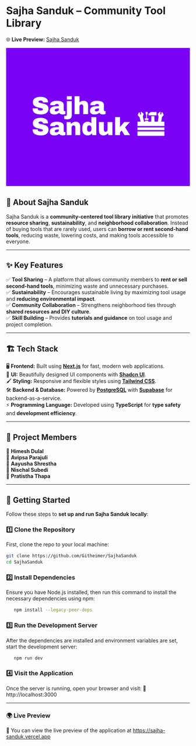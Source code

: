 #  **Sajha Sanduk** – Community Tool Library  
🌐 **Live Preview:** [Sajha Sanduk](https://sajha-sanduk.vercel.app)  

![Sajha Sanduk Logo](public/logo.png)  

## 🔧 **About Sajha Sanduk**  
Sajha Sanduk is a **community-centered tool library initiative** that promotes **resource sharing**, **sustainability**, and **neighborhood collaboration**. Instead of buying tools that are rarely used, users can **borrow or rent second-hand tools**, reducing waste, lowering costs, and making tools accessible to everyone.  

---

## ✨ **Key Features**  
✅ **Tool Sharing** – A platform that allows community members to **rent or sell second-hand tools**, minimizing waste and unnecessary purchases.  
✅ **Sustainability** – Encourages sustainable living by maximizing tool usage and **reducing environmental impact**.  
✅ **Community Collaboration** – Strengthens neighborhood ties through **shared resources and DIY culture**.  
✅ **Skill Building** – Provides **tutorials and guidance** on tool usage and project completion.  

---

## 🏗️ **Tech Stack**  
🖥️ **Frontend:** Built using **[Next.js](https://nextjs.org/)** for fast, modern web applications.  
🎨 **UI:** Beautifully designed UI components with **[Shadcn UI](https://github.com/shadcn/ui)**.  
🖌️ **Styling:** Responsive and flexible styles using **[Tailwind CSS](https://tailwindcss.com/)**.  
🛠 **Backend & Database:** Powered by **[PostgreSQL](https://www.postgresql.org/)** with **[Supabase](https://supabase.io/)** for backend-as-a-service.  
⚡ **Programming Language:** Developed using **TypeScript** for **type safety** and **development efficiency**.  

---

## 👥 **Project Members**  
👤 **Himesh Dulal**  
👤 **Avipsa Parajuli**  
👤 **Aayusha Shrestha**  
👤 **Nischal Subedi**  
👤 **Pratistha Thapa**  

---

## 🚀 **Getting Started**  

Follow these steps to **set up and run Sajha Sanduk locally**:

### **1️⃣ Clone the Repository**  
   First, clone the repo to your local machine:
```bash
git clone https://github.com/Githeimer/SajhaSanduk
cd SajhaSanduk
```

### **2️⃣ Install Dependencies**
   Ensure you have Node.js installed, then run this command to install the necessary dependencies using npm:
```bash
   npm install --legacy-peer-deps
```

### **3️⃣ Run the Development Server**
   After the dependencies are installed and environment variables are set, start the development server:
```bash
   npm run dev
```

### **4️⃣ Visit the Application**
   Once the server is running, open your browser and visit:
🔗 http://localhost:3000

---

### 🌍 **Live Preview**
🔗 You can view the live preview of the application at https://sajha-sanduk.vercel.app